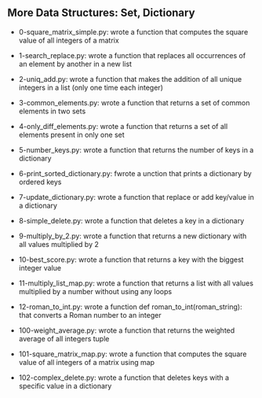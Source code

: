 ## More Data Structures: Set, Dictionary

* 0-square_matrix_simple.py: wrote a function that computes the square value of all integers of a matrix

* 1-search_replace.py: wrote a function that replaces all occurrences of an element by another in a new list

* 2-uniq_add.py: wrote a function that makes the addition of all unique integers in a list (only one time each integer)

* 3-common_elements.py: wrote a function that returns a set of common elements in two sets

* 4-only_diff_elements.py: wrote a function that returns a set of all elements present in only one set

* 5-number_keys.py: wrote a function that returns the number of keys in a dictionary

* 6-print_sorted_dictionary.py: fwrote a unction that prints a dictionary by ordered keys

* 7-update_dictionary.py: wrote a function that replace or add key/value in a dictionary

* 8-simple_delete.py: wrote a function that deletes a key in a dictionary

* 9-multiply_by_2.py: wrote a function that returns a new dictionary with all values multiplied by 2

* 10-best_score.py: wrote a function that returns a key with the biggest integer value

* 11-multiply_list_map.py: wrote a function that returns a list with all values multiplied by a number without using any loops

* 12-roman_to_int.py: wrote a function def roman_to_int(roman_string): that converts a Roman number to an integer

* 100-weight_average.py: wrote a function that returns the weighted average of all integers tuple

* 101-square_matrix_map.py: wrote a function that computes the square value of all integers of a matrix using map

* 102-complex_delete.py: wrote a function that deletes keys with a specific value in a dictionary
